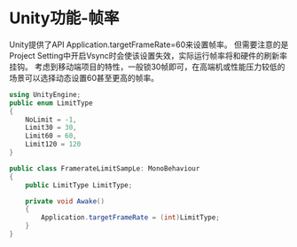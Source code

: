 # Unity功能-帧率

Unity提供了API Application.targetFrameRate=60来设置帧率。
但需要注意的是Project Setting中开启Vsync时会使该设置失效，实际运行帧率将和硬件的刷新率挂钩。
考虑到移动端项目的特性，一般锁30帧即可，在高端机或性能压力较低的场景可以选择动态设置60甚至更高的帧率。

```C#
using UnityEngine;
public enum LimitType
{
    NoLimit = -1,
    Limit30 = 30,
    Limit60 = 60,
    Limit120 = 120
}

public class FramerateLimitSampLe: MonoBehaviour
{
    public LimitType LimitType;

    private void Awake()
    {
        Application.targetFrameRate = (int)LimitType;
    }
}
```
